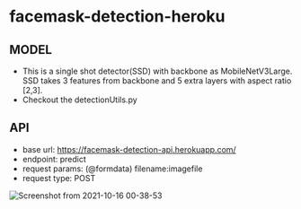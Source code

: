 # facemask-detection-heroku

## MODEL
* This is a single shot detector(SSD) with backbone as MobileNetV3Large. SSD takes 3 features from backbone and 5 extra layers with aspect ratio [2,3].
* Checkout the detectionUtils.py

## API
* base url: https://facemask-detection-api.herokuapp.com/
* endpoint: predict
* request params: (@formdata) filename:imagefile
* request type: POST

![Screenshot from 2021-10-16 00-38-53](https://user-images.githubusercontent.com/27999714/137540182-e511e4ce-fa36-418e-a802-1b5058ff733f.png)



